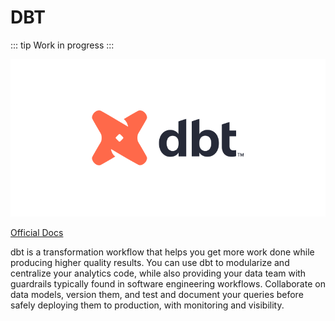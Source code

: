# DBT

::: tip
Work in progress
:::

!["dbt"](./dbt.png)

[Official Docs](https://docs.getdbt.com/docs/introduction)

dbt is a transformation workflow that helps you get more work done while producing higher quality results. 
You can use dbt to modularize and centralize your analytics code, while also providing your data team with guardrails typically found in software engineering workflows. 
Collaborate on data models, version them, and test and document your queries before safely deploying them to production, with monitoring and visibility.

 
